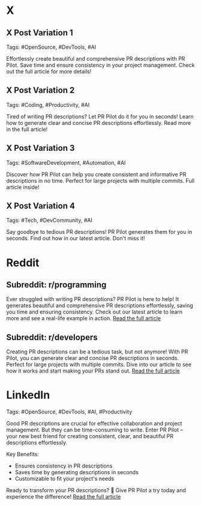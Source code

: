 # X

## X Post Variation 1
Tags: #OpenSource, #DevTools, #AI

Effortlessly create beautiful and comprehensive PR descriptions with PR Pilot. Save time and ensure consistency in your project management. Check out the full article for more details!

## X Post Variation 2
Tags: #Coding, #Productivity, #AI

Tired of writing PR descriptions? Let PR Pilot do it for you in seconds! Learn how to generate clear and concise PR descriptions effortlessly. Read more in the full article!

## X Post Variation 3
Tags: #SoftwareDevelopment, #Automation, #AI

Discover how PR Pilot can help you create consistent and informative PR descriptions in no time. Perfect for large projects with multiple commits. Full article inside!

## X Post Variation 4
Tags: #Tech, #DevCommunity, #AI

Say goodbye to tedious PR descriptions! PR Pilot generates them for you in seconds. Find out how in our latest article. Don't miss it!

# Reddit

## Subreddit: r/programming
Ever struggled with writing PR descriptions? PR Pilot is here to help! It generates beautiful and comprehensive PR descriptions effortlessly, saving you time and ensuring consistency. Check out our latest article to learn more and see a real-life example in action. [Read the full article](https://dev.to/pr-pilot/mastering-pr-descriptions-make-your-prs-stand-out-efe)

## Subreddit: r/developers
Creating PR descriptions can be a tedious task, but not anymore! With PR Pilot, you can generate clear and concise PR descriptions in seconds. Perfect for large projects with multiple commits. Dive into our article to see how it works and start making your PRs stand out. [Read the full article](https://dev.to/pr-pilot/mastering-pr-descriptions-make-your-prs-stand-out-efe)

# LinkedIn
Tags: #OpenSource, #DevTools, #AI, #Productivity

Good PR descriptions are crucial for effective collaboration and project management. But they can be time-consuming to write. Enter PR Pilot – your new best friend for creating consistent, clear, and beautiful PR descriptions effortlessly. 

Key Benefits:
- Ensures consistency in PR descriptions
- Saves time by generating descriptions in seconds
- Customizable to fit your project's needs

Ready to transform your PR descriptions? 🚀 Give PR Pilot a try today and experience the difference! [Read the full article](https://dev.to/pr-pilot/mastering-pr-descriptions-make-your-prs-stand-out-efe)